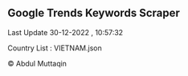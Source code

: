 

## Google Trends Keywords Scraper 
 
Last Update 30-12-2022 , 10:57:32

Country List :
VIETNAM.json



© Abdul Muttaqin 
